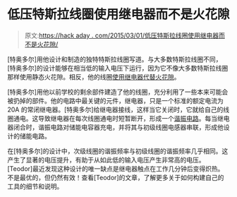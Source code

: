 # 低压特斯拉线圈使用继电器而不是火花隙

> 原文:[https://hack aday . com/2015/03/01/低压特斯拉线圈使用继电器而不是火花隙/](https://hackaday.com/2015/03/01/low-voltage-tesla-coil-uses-a-relay-instead-of-a-spark-gap/)

[特奥多尔]用他设计和制造的独特特斯拉线圈写道。与大多数特斯拉线圈不同，[特奥多尔]的设计能够在相当低的输入电压下运行，因为它不像大多数特斯拉线圈那样使用静态火花隙。相反，他的线圈[使用继电器代替火花隙](http://hackaday.io/project/2412-mechanically-driven-tesla-coil)。

[特奥多尔]用他以前学校的剩余部件建造了他的线圈，充分利用了一些本来可能会被扔掉的部件。他的电路中最关键的元件，继电器，只是一个标准的额定电流为 20A 的常闭继电器。[特奥多尔]给继电器接线，这样当它关闭时，它就给自己的线圈通电。这导致继电器在每次线圈通电时短暂断开，形成一个[谐振电路](http://en.wikipedia.org/wiki/LC_circuit)。每当继电器闭合时，谐振电路对储能电容器充电，并将其与初级线圈电感器串联，形成他设计的储能电路。

在[特奥多尔]的设计中，次级线圈的谐振频率与初级线圈的谐振频率几乎相同。这产生了显著的电压提升，有助于从如此低的输入电压产生非常高的电压。[Teodor]最近发现这种设计的唯一缺点是继电器触点在工作几分钟后变得炽热。不是最优的，但仍然有效！查看[Teodor]的文章，了解更多关于如何构建自己的工具的细节和说明。